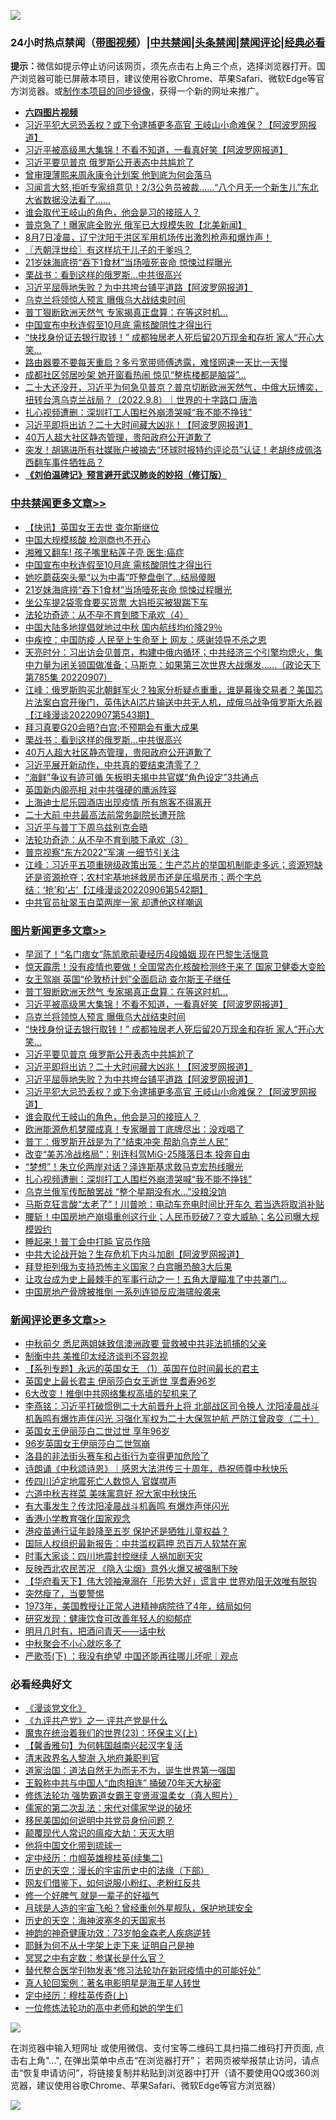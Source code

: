 ![](https://raw.githubusercontent.com/jsvpn/jsproxy/dev/64photo/fqnews-qr.jpg)

<div id="tt">
<h3>24小时热点禁闻（<a href="https://aaa.v2dns.tk/?QAjUl=BgRp5UNKRn&T5Vk=fPVH&Q59Ab=WxGE" target="_blank">带图视频</a>）|<a href="#%E4%B8%AD%E5%85%B1%E7%A6%81%E9%97%BB%E6%9B%B4%E5%A4%9A%E6%96%87%E7%AB%A0">中共禁闻</a>|<a href="#%E5%9B%BE%E7%89%87%E6%96%B0%E9%97%BB%E6%9B%B4%E5%A4%9A%E6%96%87%E7%AB%A0">头条禁闻</a>|<a href="#%E6%96%B0%E9%97%BB%E8%AF%84%E8%AE%BA%E6%9B%B4%E5%A4%9A%E6%96%87%E7%AB%A0">禁闻评论|<a href="#%E5%BF%85%E7%9C%8B%E7%BB%8F%E5%85%B8%E5%A5%BD%E6%96%87">经典必看</a></h3>
<div><b>提示：</b>微信如提示停止访问该网页，须先点击右上角三个点，选择浏览器打开。国产浏览器可能已屏蔽本项目，建议使用谷歌Chrome、苹果Safari、微软Edge等官方浏览器。或<a href="%E5%88%B6%E4%BD%9Cgit%E7%A6%81%E9%97%BB%E9%95%9C%E5%83%8F.md">制作本项目的同步镜像</a>，获得一个新的网址来推广。</div>
<ul>
<li><b><a href="http://d2.v2rss.gq/64.mp4" target="_blank">六四图片视频</a></b></li>
<li><a href="/topimagenews/20220908/1782033.md">习近平犯大忌恐丢权？或下令逮捕更多高官 王岐山小命难保？【阿波罗网报道】</a></li>
<li><a href="/topimagenews/20220908/1782068.md">习近平被高级黑大集锦！不看不知道，一看真好笑【阿波罗网报道】</a></li>
<li><a href="/topimagenews/20220908/1782048.md">习近平要见普京 俄罗斯公开表态中共尴尬了</a></li>
<li><a href="/cnnews/20220908/1782006.md">曾审理薄熙来周永康令计划案 他到底为何会落马</a></li>
<li><a href="/bannedvideo/20220908/1782149.md">习闻言大怒,拒听专家组意见！2/3公务员被裁……“八个月无一个新生儿”东北大省数据没法看了……</a></li>
<li><a href="/topimagenews/20220908/1782027.md">谁会取代王岐山的角色，他会是习的接班人？</a></li>
<li><a href="/bannedvideo/20220908/1781959.md">普京急了！曝家底全败光  俄军已大规模失败【北美新闻】</a></li>
<li><a href="/bannedvideo/20220908/1782038.md">8月7日凌晨，辽宁沈阳于洪区军用机场传出激烈枪声和爆炸声！</a></li>
<li><a href="/ssgc/20220908/1781914.md">〖兲朝浮世绘〗有这样坑干儿子的干爹吗？</a></li>
<li><a href="/cbnews/20220908/1782158.md">21岁妹海底捞“吞下1食材”当场噎死丧命 惊悚过程曝光</a></li>
<li><a href="/cbnews/20220908/1781924.md">栗战书：看到这样的俄罗斯…中共很高兴</a></li>
<li><a href="/topimagenews/20220908/1782039.md">习近平屈辱地失败？为中共垮台铺平道路【阿波罗网报道】</a></li>
<li><a href="/topimagenews/20220908/1782067.md">乌克兰将领惊人预言 曝俄乌大战结束时间</a></li>
<li><a href="/topimagenews/20220908/1782093.md">普丁狠断欧洲天然气 专家揭真正盘算：在等这时机…</a></li>
<li><a href="/cbnews/20220909/1782223.md">中国宣布中秋连假至10月底 需核酸阴性才得出行</a></li>
<li><a href="/topimagenews/20220908/1782061.md">“快找身份证去银行取钱！” 成都独居老人死后留20万现金和存折 家人“开心大笑…</a></li>
<li><a href="/lifebaike/20220908/1782086.md">路由器要不要每天重启？多亏宽带师傅透露，难怪网速一天比一天慢</a></li>
<li><a href="/cnnews/20220908/1782106.md">成都社区邻居吵架 她开窗看热闹 惊见“整栋楼都是脑袋”…</a></li>
<li><a href="/bannedvideo/20220908/1782116.md">二十大还没开，习近平为何急见普京？普京切断欧洲天然气，中俄大玩博奕，扭转台湾乌克兰战局？（2022.9.8）｜世界的十字路口 唐浩</a></li>
<li><a href="/topimagenews/20220908/1781851.md">扎心视频遭删：深圳打工人围栏外崩溃哭喊“我不能不挣钱”</a></li>
<li><a href="/topimagenews/20220908/1782047.md">习近平即将出访？二十大时间藏大凶兆！【阿波罗网报道】</a></li>
<li><a href="/cbnews/20220908/1781875.md">40万人超大社区静态管理，贵阳政府公开道歉了</a></li>
<li><a href="/bannedvideo/20220908/1782025.md">突发！胡锡进所有社媒账户被摘去“环球时报特约评论员”认证！老胡终成佩洛西翻车事件牺牲品？</a></li>
<li><b><a href="/comments/20200207/1272816.md" target="_blank">《刘伯温碑记》预言避开武汉肺炎的妙招（修订版）</a></b></li>
</ul>
</div>

<div class="catlist">
<h3><a href="/cbnews/" target="_blank">中共禁闻</a><span><a href="/cbnews/" target="_blank" rel="nofollow">更多文章>></a></span></h3>
<ul>
<li><a href="/cbnews/20220909/1782321.md" target="_blank">【快讯】英国女王去世 查尔斯继位</a></li>
<li><a href="/cbnews/20220909/1782274.md" target="_blank">中国大规模核酸 检测商也不开心</a></li>
<li><a href="/cbnews/20220909/1782273.md" target="_blank">湘雅又翻车! 孩子嘴里粘莲子壳 医生:癌症</a></li>
<li><a href="/cbnews/20220909/1782223.md" target="_blank">中国宣布中秋连假至10月底 需核酸阴性才得出行</a></li>
<li><a href="/cbnews/20220908/1782184.md" target="_blank">她吃蘑菇突头晕“以为中毒”吓整盘倒了…结局傻眼</a></li>
<li><a href="/cbnews/20220908/1782158.md" target="_blank">21岁妹海底捞“吞下1食材”当场噎死丧命 惊悚过程曝光</a></li>
<li><a href="/cbnews/20220908/1782117.md" target="_blank">坐公车提2袋零食要买货票 大妈拒买被狠踹下车</a></li>
<li><a href="/cbnews/20220908/1780734.md" target="_blank">法轮功奇迹：从不孕不育到膝下承欢（4）</a></li>
<li><a href="/cbnews/20220908/1782001.md" target="_blank">中国大陆多地提倡就地过中秋 国内航线均价降29％</a></li>
<li><a href="/cbnews/20220908/1781976.md" target="_blank">中疾控：中国防疫 人民至上生命至上 网友：感谢领导不杀之恩</a></li>
<li><a href="/cbnews/20220908/1781975.md" target="_blank">天亮时分：习出访会见普京，构建中俄内循环；中共经济三个引擎均熄火，集中力量为闭关锁国做准备；马斯克：如果第三次世界大战爆发&#8230;&#8230;（政论天下第785集 20220907）</a></li>
<li><a href="/cbnews/20220908/1781974.md" target="_blank">江峰：俄罗斯购买北朝鲜军火？独家分析疑点重重，谁是幕後交易者？美国芯片法案白宫开後门，英伟达AI芯片输送中共无人机，成俄乌战争俄罗斯大杀器【江峰漫谈20220907第543期】</a></li>
<li><a href="/cbnews/20220908/1781925.md" target="_blank">拜习真要G20会晤?白宫:不预期会有重大成果</a></li>
<li><a href="/cbnews/20220908/1781924.md" target="_blank">栗战书：看到这样的俄罗斯…中共很高兴</a></li>
<li><a href="/cbnews/20220908/1781875.md" target="_blank">40万人超大社区静态管理，贵阳政府公开道歉了</a></li>
<li><a href="/cbnews/20220908/1781818.md" target="_blank">习近平展开新动作，中共真的要结束清零了？</a></li>
<li><a href="/cbnews/20220908/1781778.md" target="_blank">“海鲜”争议有迹可循 矢板明夫揭中共官媒“角色设定”3共通点</a></li>
<li><a href="/cbnews/20220907/1781742.md" target="_blank">英国新内阁亮相 对中共强硬的鹰派阵容</a></li>
<li><a href="/cbnews/20220907/1781728.md" target="_blank">上海迪士尼乐园酒店出现疫情 所有旅客不得离开</a></li>
<li><a href="/cbnews/20220907/1781633.md" target="_blank">二十大前 中共最高法前常务副院长遭开除</a></li>
<li><a href="/cbnews/20220907/1781621.md" target="_blank">习近平与普丁下周乌兹别克会晤</a></li>
<li><a href="/cbnews/20220907/1780452.md" target="_blank">法轮功奇迹：从不孕不育到膝下承欢（3）</a></li>
<li><a href="/cbnews/20220907/1781564.md" target="_blank">普京视察“东方2022”军演 一细节引关注</a></li>
<li><a href="/cbnews/20220907/1781541.md" target="_blank">江峰：习近平五项重磅级政策出笼：生产芯片的举国机制能走多远；资源短缺还是资源抢夺；农村宅基地拯救房市还是压塌房市；两个字总结：‘抢’和‘占’【江峰漫谈20220906第542期】</a></li>
<li><a href="/cbnews/20220907/1781524.md" target="_blank">中共官员扯翠玉白菜两岸一家 却遭他这样嘲讽</a></li>

</ul>
</div>
<div class="catlist">
<h3><a href="/topimagenews/" target="_blank">图片新闻</a><span><a href="/topimagenews/" target="_blank" rel="nofollow">更多文章>></a></span></h3>
<ul>
<li><a href="/topimagenews/20220909/1782324.md" target="_blank">早润了！“名门痞女”陈凯歌前妻经历4段婚姻 现在巴黎生活惬意</a></li>
<li><a href="/topimagenews/20220909/1782300.md" target="_blank">惊天霹雳！没有疫情也要做！全国常态化核酸检测终于来了 国家卫健委大变脸</a></li>
<li><a href="/topimagenews/20220909/1782272.md" target="_blank">女王驾崩 英国“伦敦桥计划”全面启动 查尔斯王子继任</a></li>
<li><a href="/topimagenews/20220908/1782093.md" target="_blank">普丁狠断欧洲天然气 专家揭真正盘算：在等这时机…</a></li>
<li><a href="/topimagenews/20220908/1782068.md" target="_blank">习近平被高级黑大集锦！不看不知道，一看真好笑【阿波罗网报道】</a></li>
<li><a href="/topimagenews/20220908/1782067.md" target="_blank">乌克兰将领惊人预言 曝俄乌大战结束时间</a></li>
<li><a href="/topimagenews/20220908/1782061.md" target="_blank">“快找身份证去银行取钱！” 成都独居老人死后留20万现金和存折 家人“开心大笑…</a></li>
<li><a href="/topimagenews/20220908/1782048.md" target="_blank">习近平要见普京 俄罗斯公开表态中共尴尬了</a></li>
<li><a href="/topimagenews/20220908/1782047.md" target="_blank">习近平即将出访？二十大时间藏大凶兆！【阿波罗网报道】</a></li>
<li><a href="/topimagenews/20220908/1782039.md" target="_blank">习近平屈辱地失败？为中共垮台铺平道路【阿波罗网报道】</a></li>
<li><a href="/topimagenews/20220908/1782033.md" target="_blank">习近平犯大忌恐丢权？或下令逮捕更多高官 王岐山小命难保？【阿波罗网报道】</a></li>
<li><a href="/topimagenews/20220908/1782027.md" target="_blank">谁会取代王岐山的角色，他会是习的接班人？</a></li>
<li><a href="/topimagenews/20220908/1782026.md" target="_blank">欧洲能源危机梦魇成真！专家曝普丁底牌尽出：没戏唱了</a></li>
<li><a href="/topimagenews/20220908/1782012.md" target="_blank">普丁：俄罗斯开战是为了“结束冲突 帮助乌克兰人民”</a></li>
<li><a href="/topimagenews/20220908/1781992.md" target="_blank">改变“美苏冷战格局”：别连科驾MiG-25降落日本 投奔自由</a></li>
<li><a href="/topimagenews/20220908/1781991.md" target="_blank">“梦想”！朱立伦两岸对话？泽连斯基求救马克宏热线曝光</a></li>
<li><a href="/topimagenews/20220908/1781851.md" target="_blank">扎心视频遭删：深圳打工人围栏外崩溃哭喊“我不能不挣钱”</a></li>
<li><a href="/topimagenews/20220907/1781727.md" target="_blank">乌克兰俄军传酝酿罢战 “整个星期没有水…”没粮没饷</a></li>
<li><a href="/topimagenews/20220907/1781680.md" target="_blank">马斯克狂言酸“太老了”！川普呛：电动车充电时间比开车久 若当选将取消补贴</a></li>
<li><a href="/topimagenews/20220907/1781665.md" target="_blank">腰斩！中国房地产崩塌重创这行业；人民币贬破7？变大威胁；名公司曝大规模毁约</a></li>
<li><a href="/topimagenews/20220907/1781647.md" target="_blank">睡起来！普丁会中打盹 官员作陪</a></li>
<li><a href="/topimagenews/20220907/1781620.md" target="_blank">中共大论战开始？生存危机下内斗加剧【阿波罗网报道】</a></li>
<li><a href="/topimagenews/20220907/1781596.md" target="_blank">拜登拒列俄为支持恐怖主义国家？白宫曝恐酿3大后果</a></li>
<li><a href="/topimagenews/20220907/1781582.md" target="_blank">让攻台成为史上最棘手的军事行动之一！五角大厦瞄准了中共罩门…</a></li>
<li><a href="/topimagenews/20220907/1781506.md" target="_blank">中国房地产骨牌被推倒 一系列连锁反应海啸般袭来</a></li>

</ul>
</div>
<div class="catlist">
<h3><a href="/comments/" target="_blank">新闻评论</a><span><a href="/comments/" target="_blank" rel="nofollow">更多文章>></a></span></h3>
<ul>
<li><a href="/comments/20220909/1782320.md" target="_blank">中秋前夕 悉尼两姐妹致信澳洲政要 营救被中共非法抓捕的父亲</a></li>
<li><a href="/comments/20220909/1782306.md" target="_blank">制衡中共 美推印太经济谈判不容忽视</a></li>
<li><a href="/comments/20220909/1782291.md" target="_blank">【系列专题】永远的英国女王 （1）英国在位时间最长的君主</a></li>
<li><a href="/comments/20220909/1782259.md" target="_blank">英国史上最长君主 伊丽莎白女王逝世 享耆寿96岁</a></li>
<li><a href="/comments/20220909/1782257.md" target="_blank">6大改变！推倒中共网络集权高墙的契机来了</a></li>
<li><a href="/comments/20220909/1782255.md" target="_blank">李燕铭：习近平打破惯例二十大前晋升上将 北部战区司令换人 沈阳凌晨战斗机轰鸣有爆炸声伴闪光 习强化军权为二十大保驾护航 严防江曾政变（二十）</a></li>
<li><a href="/comments/20220909/1782254.md" target="_blank">英国女王伊丽莎白二世过世 享年96岁</a></li>
<li><a href="/comments/20220909/1782250.md" target="_blank">96岁英国女王伊丽莎白二世驾崩</a></li>
<li><a href="/comments/20220909/1782246.md" target="_blank">洛县的非法街头赛车和占街行为变得更加危险了</a></li>
<li><a href="/comments/20220909/1782243.md" target="_blank">诗朗诵《中秋颂诗恩》｜感恩大法洪传三十周年，恭祝师尊中秋快乐</a></li>
<li><a href="/comments/20220909/1782229.md" target="_blank">传四川泸定地震死亡人数惊人 官媒噤声</a></li>
<li><a href="/comments/20220909/1782228.md" target="_blank">六道中秋吉祥菜 美味寓意好 祝大家中秋快乐</a></li>
<li><a href="/comments/20220908/1782212.md" target="_blank">有大事发生？传沈阳凌晨战斗机轰鸣 有爆炸声伴闪光</a></li>
<li><a href="/comments/20220908/1782209.md" target="_blank">香港小学教育强化国家观念</a></li>
<li><a href="/comments/20220908/1782208.md" target="_blank">港疫苗通行证年龄降至五岁 保护还是牺牲儿童权益？</a></li>
<li><a href="/comments/20220908/1782188.md" target="_blank">国际人权组织最新报告：中共滥权羁押 恐百万人软禁在家</a></li>
<li><a href="/comments/20220908/1782187.md" target="_blank">时事大家谈：四川地震封控继续 人祸加剧天灾</a></li>
<li><a href="/comments/20220908/1782168.md" target="_blank">反映西北农民苦况 《隐入尘烟》意外火爆又被强制下映</a></li>
<li><a href="/comments/20220908/1782151.md" target="_blank">【华府看天下】伟大领袖淹溺在「形势大好」谎言中 世界劝阻无效唯有脱钩</a></li>
<li><a href="/comments/20220908/1782055.md" target="_blank">突然瘦了，当要警惕</a></li>
<li><a href="/comments/20220908/1782054.md" target="_blank">1973年，美国教授让正常人进精神病院待了4年，结局如何</a></li>
<li><a href="/comments/20220908/1782053.md" target="_blank">研究发现：健康饮​​食可改善年轻人的抑郁症</a></li>
<li><a href="/comments/20220908/1782052.md" target="_blank">明月几时有，把酒问青天——话中秋</a></li>
<li><a href="/comments/20220908/1782051.md" target="_blank">中秋聚会不小心就吃多了</a></li>
<li><a href="/comments/20220908/1781777.md" target="_blank">严歌苓(下) ：我没有绝望 中国还能再往哪儿坏呢｜观点</a></li>

</ul>
</div>

<div class="catlist">
<h3>必看经典好文</h3>
<ul>
<li><a href="/comments/20200521/783167.md" target="_blank">《漫谈党文化》</a></li>
<li><a href="/bookonline/20131116/201056.md" target="_blank">《九评共产党》之一 评共产党是什么</a></li>
<li><a href="/ssgc/20180904/993719.md" target="_blank">魔鬼在统治着我们的世界(23)：环保主义(上)</a></li>
<li><a href="/bannedvideo/20210301/1495767.md" target="_blank">【馨香雅句】为何韩国越南兴起汉字复活</a></li>
<li><a href="/ccpdope/20220508/1730036.md" target="_blank">清末政界名人黎澍 入地府兼职判官</a></li>
<li><a href="/comments/20220722/1761708.md" target="_blank">道家治国：道法自然无为而无不为，诞生世界第一强国</a></li>
<li><a href="/cbnews/20200730/1371580.md" target="_blank">王毅称中共与中国人“血肉相连” 捅破70年天大秘密</a></li>
<li><a href="/cbnews/20211127/1658400.md" target="_blank">修炼法轮功 强势霸道女霸王变贤淑温柔女（真人照片）</a></li>
<li><a href="/tculture/20181126/1037279.md" target="_blank">儒家的第二次乱法：宋代对儒家学说的破坏</a></li>
<li><a href="/comments/20220819/1773759.md" target="_blank">移民美国如何说明中共党员身份问题？</a></li>
<li><a href="/comments/20200619/783185.md" target="_blank">颠覆现代人常识的瘟疫大劫：天灭大明</a></li>
<li><a href="/bannedvideo/20220425/1724098.md" target="_blank">他将中国文化带到琉球一</a></li>
<li><a href="/tculture/20161102/608445.md" target="_blank">定中经历：巾帼英雄穆桂英(续集二)</a></li>
<li><a href="/tculture/20121025/73066.md" target="_blank">历史的天空：漫长的宇宙历史中的法缘（下部）</a></li>
<li><a href="/comments/20200712/1359630.md" target="_blank">网友们借鉴下，如何说服小粉红、老粉红反共</a></li>
<li><a href="/funmedia/20200713/1359909.md" target="_blank">修一个好脾气 就是一辈子的好福气</a></li>
<li><a href="/comments/20200712/1359456.md" target="_blank">月球是人造的宇宙飞船？曾经重创外星舰队，保护地球安全</a></li>
<li><a href="/tculture/xiulian/20170318/732480.md" target="_blank">历史的天空：海神波塞冬的天国家书</a></li>
<li><a href="/comments/20220315/1705037.md" target="_blank">神韵的神奇健康功效：73岁帕金森老人疾病逆转</a></li>
<li><a href="/ccpdope/20190803/1168965.md" target="_blank">耶稣为何不从十字架上走下来 证明自己是神</a></li>
<li><a href="/tculture/20200812/1378929.md" target="_blank">冥冥之中有定数：参谋长是什么官？</a></li>
<li><a href="/comments/20210720/1518906.md" target="_blank">替代整合医学刊物发表“修习法轮功在新冠疫情中的可能好处”</a></li>
<li><a href="/comments/20200523/1332915.md" target="_blank">真人轮回案例：著名电影明星是海王星人转世</a></li>
<li><a href="/tculture/xiulian/20151104/467495.md" target="_blank">定中经历：穆桂英传奇(上)</a></li>
<li><a href="/cbnews/20200702/1354550.md" target="_blank">一位修炼法轮功的高中老师和她的学生们</a></li>

</ul>
</div>

![](https://raw.githubusercontent.com/jsvpn/jsproxy/dev/64photo/fqnews-qr.jpg)

在浏览器中输入短网址 或使用微信、支付宝等二维码工具扫描二维码打开页面, 点击右上角"...", 在弹出菜单中点击“在浏览器打开”； 若网页被举报禁止访问，请点击“恢复申请访问”，将链接复制并粘贴到浏览器中打开（请不要使用QQ或360浏览器，建议使用谷歌Chrome、苹果Safari、微软Edge等官方浏览器）

![](https://raw.githubusercontent.com/jsvpn/jsproxy/dev/64photo/wx.jpg)